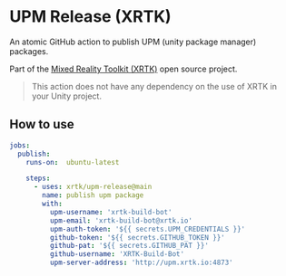 # UPM Release (XRTK)

An atomic GitHub action to publish UPM (unity package manager) packages.

Part of the [Mixed Reality Toolkit (XRTK)](https://github.com/XRTK) open source project.

> This action does not have any dependency on the use of XRTK in your Unity project.

## How to use

```yaml
jobs:
  publish:
    runs-on:  ubuntu-latest

    steps:
      - uses: xrtk/upm-release@main
        name: publish upm package
        with:
          upm-username: 'xrtk-build-bot'
          upm-email: 'xrtk-build-bot@xrtk.io'
          upm-auth-token: '${{ secrets.UPM_CREDENTIALS }}'
          github-token: '${{ secrets.GITHUB_TOKEN }}'
          github-pat: '${{ secrets.GITHUB_PAT }}'
          github-username: 'XRTK-Build-Bot'
          upm-server-address: 'http://upm.xrtk.io:4873'
```
